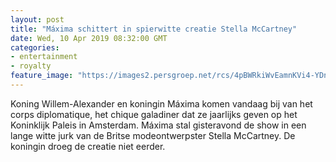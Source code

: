 ```yaml
---
layout: post
title: "Máxima schittert in spierwitte creatie Stella McCartney"
date: Wed, 10 Apr 2019 08:32:00 GMT
categories: 
- entertainment 
- royalty 
feature_image: "https://images2.persgroep.net/rcs/4pBWRkiWvEamnKVi4-YDnp4LZVI/diocontent/145208163/_fitwidth/400/?appId=21791a8992982cd8da851550a453bd7f&quality=0.7"
---
```


Koning Willem-Alexander en koningin Máxima komen vandaag bij van het corps diplomatique, het chique galadiner dat ze jaarlijks geven op het Koninklijk Paleis in Amsterdam. Máxima stal gisteravond de show in een lange witte jurk van de Britse modeontwerpster Stella McCartney. De koningin droeg de creatie niet eerder.
